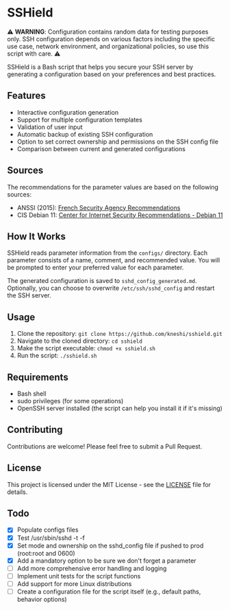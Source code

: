 # SSHield

⚠️ **WARNING**: Configuration contains random data for testing purposes only. SSH configuration depends on various factors including the specific use case, network environment, and organizational policies, so use this script with care. ⚠️

SSHield is a Bash script that helps you secure your SSH server by generating a configuration based on your preferences and best practices.

## Features

- Interactive configuration generation
- Support for multiple configuration templates
- Validation of user input
- Automatic backup of existing SSH configuration
- Option to set correct ownership and permissions on the SSH config file
- Comparison between current and generated configurations

## Sources

The recommendations for the parameter values are based on the following sources:

- ANSSI (2015): [French Security Agency Recommendations](https://www.ssi.gouv.fr/guide/recommandations-pour-un-usage-securise-dopenssh/)
- CIS Debian 11: [Center for Internet Security Recommendations - Debian 11](https://downloads.cisecurity.org/#/)

## How It Works

SSHield reads parameter information from the `configs/` directory. Each parameter consists of a name, comment, and recommended value. You will be prompted to enter your preferred value for each parameter.

The generated configuration is saved to `sshd_config_generated.md`. Optionally, you can choose to overwrite `/etc/ssh/sshd_config` and restart the SSH server.

## Usage

1. Clone the repository: `git clone https://github.com/kneshi/sshield.git`
2. Navigate to the cloned directory: `cd sshield`
3. Make the script executable: `chmod +x sshield.sh`
4. Run the script: `./sshield.sh`

## Requirements

- Bash shell
- sudo privileges (for some operations)
- OpenSSH server installed (the script can help you install it if it's missing)

## Contributing

Contributions are welcome! Please feel free to submit a Pull Request.

## License

This project is licensed under the MIT License - see the [LICENSE](LICENSE) file for details.

## Todo

- [x] Populate configs files
- [x] Test /usr/sbin/sshd -t -f
- [x] Set mode and ownership on the sshd_config file if pushed to prod (root:root and 0600)
- [x] Add a mandatory option to be sure we don't forget a parameter
- [ ] Add more comprehensive error handling and logging
- [ ] Implement unit tests for the script functions
- [ ] Add support for more Linux distributions
- [ ] Create a configuration file for the script itself (e.g., default paths, behavior options)
